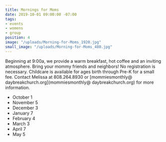 ```yaml
---
title: Mornings for Moms
date: 2019-10-01 09:00:00 -07:00
tags:
- events
- womens
- group
position: 4
image: "/uploads/Morning-for-Moms_1920.jpg"
small_image: "/uploads/Morning-for-Moms_480.jpg"
---
```


Beginning at 9:00a, we provide a warm breakfast, hot coffee and an inviting atmosphere. Bring your mommy friends and neighbors! No registration is necessary. Childcare is available for ages birth through Pre-K for a small fee. Contact Melissa
at 808.264.8930 or [mommiesmonthly@ daybreakchurch.org](mommiesmonthly@ daybreakchurch.org) for more information.

* October 1
* November 5
* December 3
* January 7
* February 4
* March 3
* April 7
* May 5
